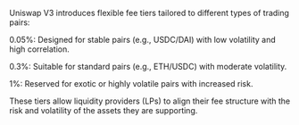 

Uniswap V3 introduces flexible fee tiers tailored to different types of trading pairs:





0.05%: Designed for stable pairs (e.g., USDC/DAI) with low volatility and high correlation.



0.3%: Suitable for standard pairs (e.g., ETH/USDC) with moderate volatility.



1%: Reserved for exotic or highly volatile pairs with increased risk.

These tiers allow liquidity providers (LPs) to align their fee structure with the risk and volatility of the assets they are supporting.